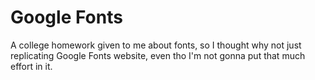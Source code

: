 # Google Fonts

A college homework given to me about fonts, so I thought why not just replicating Google Fonts website, even tho I'm not gonna put that much effort in it.